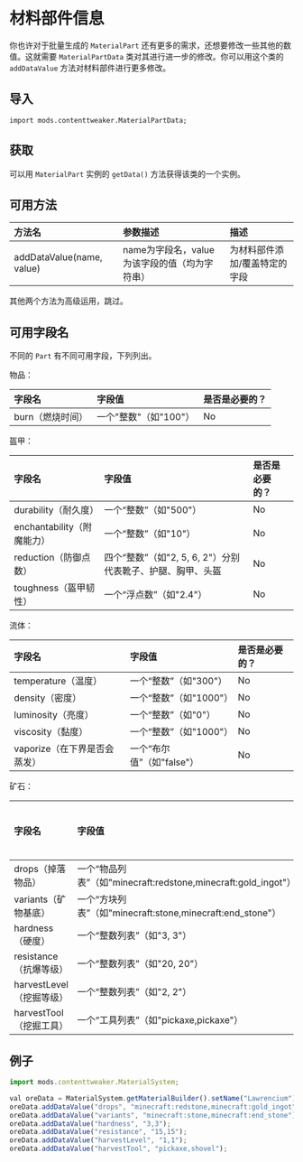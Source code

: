 # 材料部件信息

你也许对于批量生成的 `MaterialPart` 还有更多的需求，还想要修改一些其他的数值。这就需要 `MaterialPartData` 类对其进行进一步的修改。你可以用这个类的 `addDataValue` 方法对材料部件进行更多修改。

## 导入

`import mods.contenttweaker.MaterialPartData;`

## 获取

可以用 `MaterialPart` 实例的 `getData()` 方法获得该类的一个实例。

## 可用方法

| 方法名 | 参数描述 | 描述 |
| :--- | :--- | :--- |
| addDataValue\(name, value\) | name为字段名，value为该字段的值（均为字符串） | 为材料部件添加/覆盖特定的字段 |

其他两个方法为高级运用，跳过。

## 可用字段名

不同的 `Part` 有不同可用字段，下列列出。

物品：

| 字段名 | 字段值 | 是否是必要的？ |
| :--- | :--- | :--- |
| burn（燃烧时间） | 一个"整数"（如"100"） | No |

盔甲：

| 字段名 | 字段值 | 是否是必要的？ |
| :--- | :--- | :--- |
| durability（耐久度） | 一个“整数”（如"500"） | No |
| enchantability（附魔能力） | 一个“整数”（如"10"） | No |
| reduction（防御点数） | 四个“整数”（如"2, 5, 6, 2"）分别代表靴子、护腿、胸甲、头盔 | No |
| toughness（盔甲韧性） | 一个“浮点数”（如"2.4"） | No |

流体：

| 字段名 | 字段值 | 是否是必要的？ |
| :--- | :--- | :--- |
| temperature（温度） | 一个“整数”（如"300"） | No |
| density（密度） | 一个“整数”（如"1000"） | No |
| luminosity（亮度） | 一个“整数”（如"0"） | No |
| viscosity（黏度） | 一个“整数”（如"1000"） | No |
| vaporize（在下界是否会蒸发） | 一个“布尔值”（如"false"） | No |

矿石：

| 字段名 | 字段值 | 是否是必要的？ |
| :--- | :--- | :--- |
| drops（掉落物品） | 一个“物品列表”（如"minecraft:redstone,minecraft:gold\_ingot"） | No |
| variants（矿物基底） | 一个“方块列表”（如"minecraft:stone,minecraft:end\_stone"） | No |
| hardness（硬度） | 一个“整数列表”（如"3, 3"） | No |
| resistance（抗爆等级） | 一个“整数列表”（如"20, 20"） | No |
| harvestLevel（挖掘等级） | 一个“整数列表”（如"2, 2"） | No |
| harvestTool（挖掘工具） | 一个“工具列表”（如"pickaxe,pickaxe"） | No |

## 例子

```javascript
import mods.contenttweaker.MaterialSystem;

val oreData = MaterialSystem.getMaterialBuilder().setName("Lawrencium").setColor(15426660).build().registerPart("ore").getData();
oreData.addDataValue("drops", "minecraft:redstone,minecraft:gold_ingot");
oreData.addDataValue("variants", "minecraft:stone,minecraft:end_stone");
oreData.addDataValue("hardness", "3,3");
oreData.addDataValue("resistance", "15,15");
oreData.addDataValue("harvestLevel", "1,1");
oreData.addDataValue("harvestTool", "pickaxe,shovel");
```

